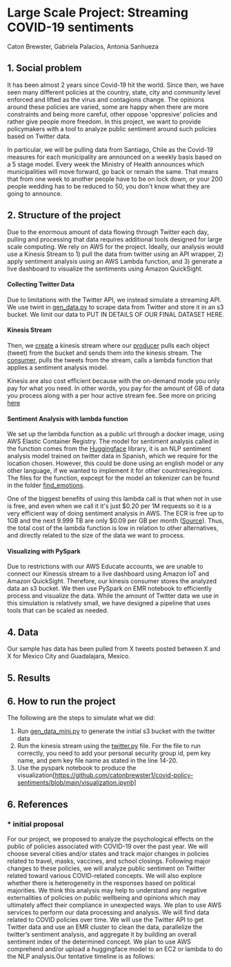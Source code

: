 

# Large Scale Project: Streaming COVID-19 sentiments 
Caton Brewster, Gabriela Palacios, Antonia Sanhueza


## 1. Social problem

It has been almost 2 years since Covid-19 hit the world. Since then, we have seen many different policies at the country, state, city and community level enforced and lifted as the virus and contagions change. The opinions around these policies are varied, some are happy when there are more constraints and being more careful, other oppose 'oppresive' policies and rather give people more freedom. In this project, we want to provide policymakers with a tool  to analyze public sentiment around such policies based on Twitter data.  

In particular, we will be pulling data from Santiago, Chile as the Covid-19 measures for each municipality are announced on a weekly basis based on a 5 stage model.  Every week the Ministry of Health announces which municipalities will move forward, go back or remain the same.  That means that from one week to another people have to be on lock down, or your 200 people wedding has to be reduced to 50, you don't know what they are going to announce. 

## 2. Structure of the project

Due to the enormous amount of data flowing through Twitter each day, pulling and processing that data requires additional tools designed for large scale computing. We rely on AWS for the project. Ideally, our analysis would use a Kinesis Stream to 1) pull the data from twitter using an API wrapper, 2) apply sentiment analysis using an AWS Lambda function, and 3) generate a live dashboard to visualize the sentiments using Amazon QuickSight. 

#### Collecting Twitter Data
Due to limitations with the Twitter API, we instead simulate a streaming API. We use twint in [gen_data.py](https://github.com/catonbrewster1/covid-policy-sentiments/blob/main/gen_data_extended.py) to scrape data from Twitter and store it in an s3 bucket. We limit our data to PUT IN DETAILS OF OUR FINAL DATASET HERE. 

#### Kinesis Stream
Then, we [create](https://github.com/catonbrewster1/covid-policy-sentiments/blob/main/twitter.py) a kinesis stream where our [producer](https://github.com/catonbrewster1/covid-policy-sentiments/blob/main/twitter_producer.py) pulls each object (tweet) from the bucket and sends them into the kinesis stream. The [consumer](https://github.com/catonbrewster1/covid-policy-sentiments/blob/main/twitter_consumer.py), pulls the tweets from the stream, calls a lambda function that applies a sentiment analysis model. 

Kinesis are also cost efficient because with the on-demand mode you only pay for what you need. In other words, you pay for the amount of GB of data you process along with a per hour active stream fee. See more on pricing [here](https://aws.amazon.com/kinesis/data-streams/pricing/?nc=sn&loc=3) 

#### Sentiment Analysis with lambda function
We set up the lambda function as a public url through a docker image, using AWS Elastic Container Registry. The model for sentiment analysis called in the function comes from the [Huggingface](https://huggingface.co/daveni/twitter-xlm-roberta-emotion-es?text=hola) library, it is an NLP sentiment analysis model trained on twitter data in Spanish, which we require for the location chosen. However, this could be done using an english model or any other language, if we wanted to implement it for other countries/regions.  The files for the function, expcept for the model an tokenizer can be found in the folder [find_emotions](https://github.com/catonbrewster1/covid-policy-sentiments/tree/main/find_emotions). 

One of the biggest benefits of using this lambda call is that when not in use is free, and even when we call it it's just $0.20 per 1M requests so it is a very efficient way of doing sentiment analysis in AWS. The ECR is free up to 1GB and the next 9.999 TB are only $0.09 per GB per month ([Source](https://aws.amazon.com/ecr/pricing/)). Thus, the total cost of the lambda function is low in relation to other alternatives, and directly related to the size of the data we want to process.

#### Visualizing with PySpark
Due to restrictions with our AWS Educate accounts, we are unable to connect our Kinessis stream to a live dashboard using Amazon IoT and Amazon QuickSight. Therefore, our kinesis consumer stores the analyzed data an s3 bucket. We then use PySpark on EMR notebook to efficiently process and visualize the data. While the amount of Twitter data we use in this simulation is relatively small, we have designed a pipeline that uses tools that can be scaled as needed. 



## 4. Data

Our sample has data has been pulled from X tweets posted between X and X for Mexico City and Guadalajara, Mexico. 


## 5. Results

## 6. How to run the project

The following are the steps to simulate what we did:
1) Run [gen_data_mini.py](https://github.com/catonbrewster1/covid-policy-sentiments/blob/main/gen_data_mini.py) to generate the initial s3 bucket with the twitter data
2) Run the kinesis stream using the [twitter.py](https://github.com/catonbrewster1/covid-policy-sentiments/blob/main/twitter.py) file. For the file to run correctly, you need to add your personal security group id, pem key name, and pem key file name as stated in the line 14-20.
3) Use the pyspark notebook to produce the visualization[https://github.com/catonbrewster1/covid-policy-sentiments/blob/main/visualization.ipynb]

## 6. References



### * initial proposal

For our project, we proposed to analyze the psychological effects on the public of policies associated with COVID-19 over the past year. We will choose several cities and/or states and track major changes in policies related to travel, masks, vaccines, and school closings. Following major changes to these policies, we will analyze public sentiment on Twitter related toward various COVID-related concepts. We will also explore whether there is heterogeneity in the responses based on political majorities. We think this analysis may help to understand any negative externalities of policies on public wellbeing and opinions which may ultimately affect their compliance in unexpected ways. We plan to use AWS services to perform our data processing and analysis. We will find data related to COVID policies over time. We will use the Twitter API to get Twitter data and use an EMR cluster to clean the data, parallelize the twitter’s sentiment analysis, and aggregate it by building an overall sentiment index of the determined concept. We plan to use AWS comprehend and/or upload a huggingface model to an EC2 or lambda to do the NLP analysis.Our tentative timeline is as follows:

